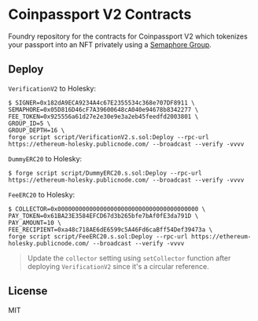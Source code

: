 # Coinpassport V2 Contracts

Foundry repository for the contracts for Coinpassport V2 which tokenizes your passport into an NFT privately using a [Semaphore Group](https://semaphore.pse.dev/).


## Deploy

`VerificationV2` to Holesky:

```shell
$ SIGNER=0x182dA9ECA9234A4c67E2355534c368e707DF8911 \
SEMAPHORE=0x05D816D46cF7A39600648cA040e94678b8342277 \
FEE_TOKEN=0x925556a61d27e2e30e9e3a2eb45feedfd2003801 \
GROUP_ID=5 \
GROUP_DEPTH=16 \
forge script script/VerificationV2.s.sol:Deploy --rpc-url https://ethereum-holesky.publicnode.com/ --broadcast --verify -vvvv
```

`DummyERC20` to Holesky:

```shell
$ forge script script/DummyERC20.s.sol:Deploy --rpc-url https://ethereum-holesky.publicnode.com/ --broadcast --verify -vvvv
```

`FeeERC20` to Holesky:

```shell
$ COLLECTOR=0x0000000000000000000000000000000000000000 \
PAY_TOKEN=0x61BA23E3584EFCD67d3b265bfe7bAf0fE3da791D \
PAY_AMOUNT=10 \
FEE_RECIPIENT=0xa48c718AE6dE6599c5A46Fd6caBff54Def39473a \
forge script script/FeeERC20.s.sol:Deploy --rpc-url https://ethereum-holesky.publicnode.com/ --broadcast --verify -vvvv
```

> Update the `collector` setting using `setCollector` function after deploying `VerificationV2` since it's a circular reference.

## License

MIT
